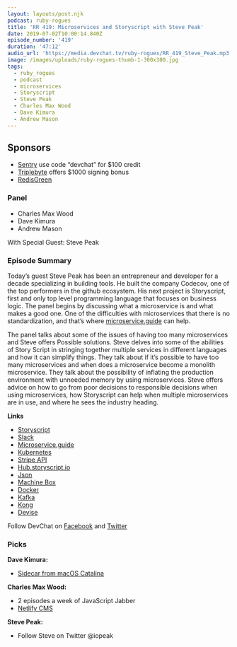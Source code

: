 ```yaml
---
layout: layouts/post.njk
podcast: ruby-rogues
title: 'RR 419: Microservices and Storyscript with Steve Peak'
date: 2019-07-02T10:00:14.840Z
episode_number: '419'
duration: '47:12'
audio_url: 'https://media.devchat.tv/ruby-rogues/RR_419_Steve_Peak.mp3'
image: /images/uploads/ruby-rogues-thumb-1-300x300.jpg
tags:
  - ruby_rogues
  - podcast
  - microservices
  - Storyscript
  - Steve Peak
  - Charles Max Wood
  - Dave Kimura
  - Andrew Mason
---
```

## **Sponsors**



*   [Sentry](https://sentry.io/) use code “devchat” for $100 credit
*   [Triplebyte](https://triplebyte.com/rogues) offers $1000 signing bonus
*   [RedisGreen](https://redisgreen.net/?utm_source=rubyrogues&utm_medium=podcast&utm_campaign=rubyrogues)


### **Panel**



*   Charles Max Wood
*   Dave Kimura
*   Andrew Mason

With Special Guest: Steve Peak


### **Episode Summary**

Today’s guest Steve Peak has been an entrepreneur and developer for a decade specializing in building tools. He built the company Codecov, one of the top performers in the github ecosystem. His next project is Storyscript, first and only top level programming language that focuses on business logic. The panel begins by discussing what a microservice is and what makes a good one. One of the difficulties with microservices that there is no standardization, and that’s where [microservice.guide](https://microservice.guide/) can help. 

The panel talks about some of the issues of having too many microservices and Steve offers Possible solutions. Steve delves into some of the abilities of Story Script in stringing together multiple services in different languages and how it can simplify things. They talk about if it’s possible to have too many microservices and when does a microservice become a monolith microservice. They talk about the possibility of inflating the production environment with unneeded memory by using microservices. Steve offers advice on how to go from poor decisions to responsible decisions when using microservices, how Storyscript can help when multiple microservices are in use, and where he sees the industry heading. 

**Links**



*   [Storyscript](https://storyscript.io/)
*   [Slack](https://slack.com/)
*   [Microservice.guide](https://microservice.guide/)
*   [Kubernetes](https://kubernetes.io/)
*   [Stripe API](https://stripe.com/docs/api)
*   [Hub.storyscript.io](https://hub.storyscript.io/)
*   [Json ](https://www.json.org/)
*   [Machine Box](https://machinebox.io/)
*   [Docker](https://www.docker.com/)
*   [Kafka](https://kafka.apache.org/)
*   [Kong](https://github.com/Kong/kong)
*   [Devise ](https://github.com/plataformatec/devise)

Follow DevChat on [Facebook](https://www.facebook.com/DevChattv/?__tn__=%2Cd%2CP-R&eid=ARDBDrBnK71PDmx_8gE_IeIEo5SnM7cyzylVBjAwfaOo1ck_6q3GXuRBfaUQZaWVvFGyEVjrhDwnS_tV) and [Twitter](https://twitter.com/devchattv?lang=en)


### **Picks**

**Dave Kimura:**



*   [Sidecar from macOS Catalina](https://www.apple.com/macos/catalina-preview/)

**Charles Max Wood:**



*   2 episodes a week of JavaScript Jabber
*   [Netlify CMS](https://www.netlifycms.org/)

**Steve Peak:**



*   Follow Steve on Twitter @iopeak
